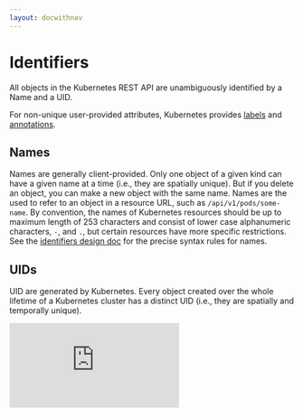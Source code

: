 ```yaml
---
layout: docwithnav
---
```

# Identifiers
All objects in the Kubernetes REST API are unambiguously identified by a Name and a UID.

For non-unique user-provided attributes, Kubernetes provides [labels](labels.html) and [annotations](annotations.html).

## Names
Names are generally client-provided.  Only one object of a given kind can have a given name at a time (i.e., they are spatially unique).  But if you delete an object, you can make a new object with the same name.  Names are the used to refer to an object in a resource URL, such as `/api/v1/pods/some-name`.   By convention, the names of Kubernetes resources should be up to maximum length of 253 characters and consist of lower case alphanumeric characters, `-`, and `.`, but certain resources have more specific restrictions.  See the [identifiers design doc](design/identifiers.html) for the precise syntax rules for names.

## UIDs
UID are generated by Kubernetes.  Every object created over the whole lifetime of a Kubernetes cluster has a distinct UID (i.e., they are spatially and temporally unique).


[![Analytics](https://kubernetes-site.appspot.com/UA-36037335-10/GitHub/docs/identifiers.html?pixel)]()
